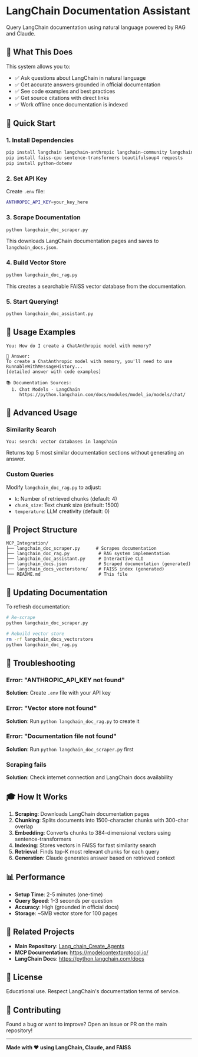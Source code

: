 # LangChain Documentation Assistant

Query LangChain documentation using natural language powered by RAG and Claude.

## 🎯 What This Does

This system allows you to:
- ✅ Ask questions about LangChain in natural language
- ✅ Get accurate answers grounded in official documentation
- ✅ See code examples and best practices
- ✅ Get source citations with direct links
- ✅ Work offline once documentation is indexed

## 🚀 Quick Start

### 1. Install Dependencies

```bash
pip install langchain langchain-anthropic langchain-community langchain-huggingface
pip install faiss-cpu sentence-transformers beautifulsoup4 requests
pip install python-dotenv
```

### 2. Set API Key

Create `.env` file:
```bash
ANTHROPIC_API_KEY=your_key_here
```

### 3. Scrape Documentation

```bash
python langchain_doc_scraper.py
```

This downloads LangChain documentation pages and saves to `langchain_docs.json`.

### 4. Build Vector Store

```bash
python langchain_doc_rag.py
```

This creates a searchable FAISS vector database from the documentation.

### 5. Start Querying!

```bash
python langchain_doc_assistant.py
```

## 📖 Usage Examples

```
You: How do I create a ChatAnthropic model with memory?

📖 Answer:
To create a ChatAnthropic model with memory, you'll need to use RunnableWithMessageHistory...
[detailed answer with code examples]

📚 Documentation Sources:
  1. Chat Models - LangChain
     https://python.langchain.com/docs/modules/model_io/models/chat/
```

## 🔧 Advanced Usage

### Similarity Search

```
You: search: vector databases in langchain
```

Returns top 5 most similar documentation sections without generating an answer.

### Custom Queries

Modify `langchain_doc_rag.py` to adjust:
- `k`: Number of retrieved chunks (default: 4)
- `chunk_size`: Text chunk size (default: 1500)
- `temperature`: LLM creativity (default: 0)

## 📁 Project Structure

```
MCP_Integration/
├── langchain_doc_scraper.py      # Scrapes documentation
├── langchain_doc_rag.py           # RAG system implementation
├── langchain_doc_assistant.py     # Interactive CLI
├── langchain_docs.json            # Scraped documentation (generated)
├── langchain_docs_vectorstore/    # FAISS index (generated)
└── README.md                      # This file
```

## 🔄 Updating Documentation

To refresh documentation:

```bash
# Re-scrape
python langchain_doc_scraper.py

# Rebuild vector store
rm -rf langchain_docs_vectorstore
python langchain_doc_rag.py
```

## 🐛 Troubleshooting

### Error: "ANTHROPIC_API_KEY not found"
**Solution**: Create `.env` file with your API key

### Error: "Vector store not found"
**Solution**: Run `python langchain_doc_rag.py` to create it

### Error: "Documentation file not found"
**Solution**: Run `python langchain_doc_scraper.py` first

### Scraping fails
**Solution**: Check internet connection and LangChain docs availability

## 🎓 How It Works

1. **Scraping**: Downloads LangChain documentation pages
2. **Chunking**: Splits documents into 1500-character chunks with 300-char overlap
3. **Embedding**: Converts chunks to 384-dimensional vectors using sentence-transformers
4. **Indexing**: Stores vectors in FAISS for fast similarity search
5. **Retrieval**: Finds top-K most relevant chunks for each query
6. **Generation**: Claude generates answer based on retrieved context

## 📊 Performance

- **Setup Time**: 2-5 minutes (one-time)
- **Query Speed**: 1-3 seconds per question
- **Accuracy**: High (grounded in official docs)
- **Storage**: ~5MB vector store for 100 pages

## 🔗 Related Projects

- **Main Repository**: [Lang_chain_Create_Agents](https://github.com/log2jiten24/Lang_chain_Create_Agents)
- **MCP Documentation**: https://modelcontextprotocol.io/
- **LangChain Docs**: https://python.langchain.com/docs

## 📝 License

Educational use. Respect LangChain's documentation terms of service.

## 🤝 Contributing

Found a bug or want to improve? Open an issue or PR on the main repository!

---

**Made with ❤️ using LangChain, Claude, and FAISS**
